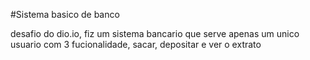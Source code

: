 #Sistema basico de banco

<p> desafio do  dio.io, fiz um sistema bancario que serve apenas um unico usuario com 3 fucionalidade, sacar, depositar e ver o extrato</p>

